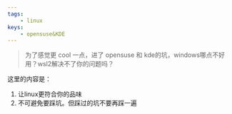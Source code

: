 ```yaml
---
tags:
    - linux
keys:
    - opensuse&KDE
---
```

> 为了感觉更 cool 一点，进了 opensuse 和 kde的坑，windows哪点不好用？wsl2解决不了你的问题吗？

这里的内容是：

1. 让linux更符合你的品味
2. 不可避免要踩坑。但踩过的坑不要再踩一遍 
